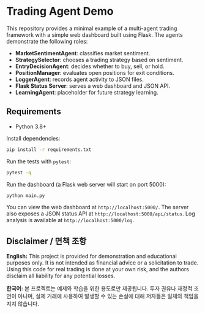 # Trading Agent Demo

This repository provides a minimal example of a multi-agent trading framework with
a simple web dashboard built using Flask. The agents demonstrate the following roles:

- **MarketSentimentAgent**: classifies market sentiment.
- **StrategySelector**: chooses a trading strategy based on sentiment.
- **EntryDecisionAgent**: decides whether to buy, sell, or hold.
- **PositionManager**: evaluates open positions for exit conditions.
- **LoggerAgent**: records agent activity to JSON files.
- **Flask Status Server**: serves a web dashboard and JSON API.
- **LearningAgent**: placeholder for future strategy learning.

## Requirements

- Python 3.8+

Install dependencies:

```bash
pip install -r requirements.txt
```

Run the tests with `pytest`:

```bash
pytest -q
```

Run the dashboard (a Flask web server will start on port 5000):

```bash
python main.py
```

You can view the web dashboard at `http://localhost:5000/`.
The server also exposes a JSON status API at `http://localhost:5000/api/status`.
Log analysis is available at `http://localhost:5000/log`.

## Disclaimer / 면책 조항

**English:** This project is provided for demonstration and educational purposes only. It is not intended as financial advice or a solicitation to trade. Using this code for real trading is done at your own risk, and the authors disclaim all liability for any potential losses.

**한국어:** 본 프로젝트는 예제와 학습을 위한 용도로만 제공됩니다. 투자 권유나 재정적 조언이 아니며, 실제 거래에 사용하여 발생할 수 있는 손실에 대해 저자들은 일체의 책임을 지지 않습니다.

